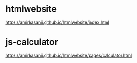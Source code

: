 # htmlwebsite

https://amirhasanii.github.io/htmlwebsite/index.html


# js-calculator

https://amirhasanii.github.io/htmlwebsite/pages/calculator.html
